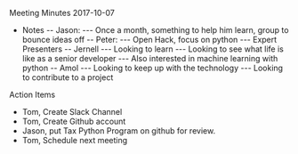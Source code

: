 Meeting Minutes 2017-10-07



- Notes
-- Jason: 
--- Once a month, something to help him learn, group to bounce ideas off
-- Peter: 
--- Open Hack, focus on python
--- Expert Presenters
-- Jernell
--- Looking to learn
--- Looking to see what life is like as a senior developer
--- Also interested in machine learning with python
-- Amol
--- Looking to keep up with the technology
--- Looking to contribute to a project

Action Items
- Tom, Create Slack Channel
- Tom, Create Github account
- Jason, put Tax Python Program on github for review.
- Tom, Schedule next meeting
